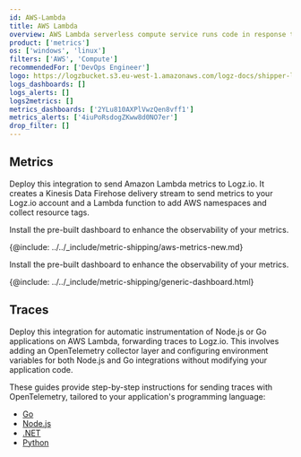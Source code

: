 ```yaml
---
id: AWS-Lambda
title: AWS Lambda
overview: AWS Lambda serverless compute service runs code in response to events and automatically manages compute resources. Send these events to Logz.io to identify anomalies and issues and quickly solve them.
product: ['metrics']
os: ['windows', 'linux']
filters: ['AWS', 'Compute']
recommendedFor: ['DevOps Engineer']
logo: https://logzbucket.s3.eu-west-1.amazonaws.com/logz-docs/shipper-logos/lambda-nodejs2.png
logs_dashboards: []
logs_alerts: []
logs2metrics: []
metrics_dashboards: ['2YLu810AXPlVwzQen8vff1']
metrics_alerts: ['4iuPoRsdogZKww8d0NO7er']
drop_filter: []
---
```



## Metrics

Deploy this integration to send Amazon Lambda metrics to Logz.io. It creates a Kinesis Data Firehose delivery stream to send metrics to your Logz.io account and a Lambda function to add AWS namespaces and collect resource tags.

Install the pre-built dashboard to enhance the observability of your metrics.


{@include: ../../_include/metric-shipping/aws-metrics-new.md}


Install the pre-built dashboard to enhance the observability of your metrics.

<!-- logzio-inject:install:grafana:dashboards ids=["5tAA2oqe1KZmJqQAKUFYuq"] -->

{@include: ../../_include/metric-shipping/generic-dashboard.html}


## Traces

Deploy this integration for automatic instrumentation of Node.js or Go applications on AWS Lambda, forwarding traces to Logz.io. This involves adding an OpenTelemetry collector layer and configuring environment variables for both Node.js and Go integrations without modifying your application code.

These guides provide step-by-step instructions for sending traces with OpenTelemetry, tailored to your application's programming language:

* [Go](http://docs.logz.io/docs/shipping/Code/GO/#traces)
* [Node.js](http://docs.logz.io/docs/shipping/Code/Node-js/#traces)
* [.NET](http://docs.logz.io/docs/shipping/Code/dotnet/#traces)
* [Python](http://docs.logz.io/docs/shipping/Code/Python/#traces)